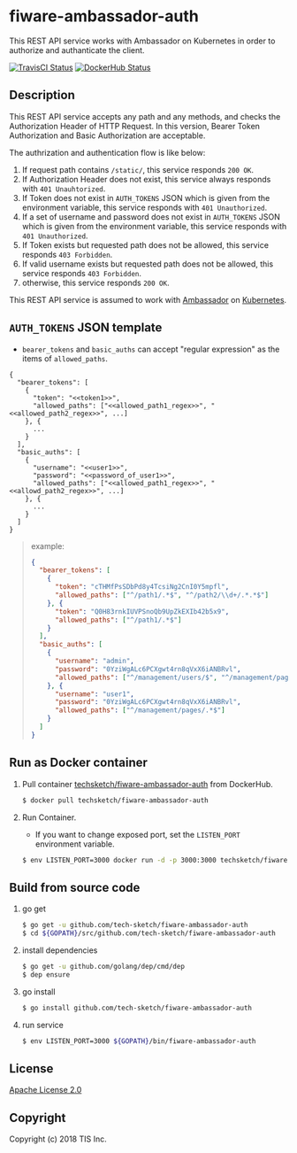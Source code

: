 # fiware-ambassador-auth
This REST API service works with Ambassador on Kubernetes in order to authorize and authanticate the client.

[![TravisCI Status](https://travis-ci.org/tech-sketch/fiware-ambassador-auth.svg?branch=master)](https://travis-ci.org/tech-sketch/fiware-ambassador-auth)
[![DockerHub Status](https://dockerbuildbadges.quelltext.eu/status.svg?organization=techsketch&repository=fiware-ambassador-auth)](https://hub.docker.com/r/techsketch/fiware-ambassador-auth/builds/)

## Description
This REST API service accepts any path and any methods, and checks the Authorization Header of HTTP Request. In this version, Bearer Token Authorization and Basic Authorization are acceptable.

The authrization and authentication flow is like below:

1. If request path contains `/static/`, this service responds `200 OK`.
1. If Authorization Header does not exist, this service always responds with `401 Unauhtorized`.
1. If Token does not exist in `AUTH_TOKENS` JSON which is given from the environment variable, this service responds with `401 Unauthorized`.
1. If a set of username and password does not exist in `AUTH_TOKENS` JSON which is given from the environment variable, this service responds with `401 Unauthorized`.
1. If Token exists but requested path does not be allowed, this service responds `403 Forbidden`.
1. If valid username exists but requested path does not be allowed, this service responds `403 Forbidden`.
1. otherwise, this service responds `200 OK`.

This REST API service is assumed to work with [Ambassador](https://www.getambassador.io/) on [Kubernetes](https://www.getambassador.io/).

## `AUTH_TOKENS` JSON template

* `bearer_tokens` and `basic_auths` can accept "regular expression" as the items of `allowed_paths`.

```text
{
  "bearer_tokens": [
    {
      "token": "<<token1>>",
      "allowed_paths": ["<<allowed_path1_regex>>", "<<allowed_path2_regex>>", ...]
    }, {
      ...
    }
  ],
  "basic_auths": [
    {
      "username": "<<user1>>",
      "password": "<<password_of_user1>>",
      "allowed_paths": ["<<allowed_path1_regex>>", "<<allowd_path2_regex>>", ...]
    }, {
      ...
    }
  ]
}
```

> example:
>
> ```json
> {
>   "bearer_tokens": [
>     {
>       "token": "cTHMfPsSDbPd8y4TcsiNg2CnI0Y5mpfl",
>       "allowed_paths": ["^/path1/.*$", "^/path2/\\d+/.*.*$"]
>     }, {
>       "token": "Q0H83rnkIUVPSnoQb9UpZkEXIb42b5x9",
>       "allowed_paths": ["^/path1/.*$"]
>     }
>   ],
>   "basic_auths": [
>     {
>       "username": "admin",
>       "password": "0YziWgALc6PCXgwt4rn8qVxX6iANBRvl",
>       "allowed_paths": ["^/management/users/$", "^/management/pages/.*$"]
>     }, {
>       "username": "user1",
>       "password": "0YziWgALc6PCXgwt4rn8qVxX6iANBRvl",
>       "allowed_paths": ["^/management/pages/.*$"]
>     }
>   ]
> }
> ```

## Run as Docker container

1. Pull container [techsketch/fiware-ambassador-auth](https://hub.docker.com/r/techsketch/fiware-ambassador-auth/) from DockerHub.

    ```bash
    $ docker pull techsketch/fiware-ambassador-auth
    ```
1. Run Container.
    * If you want to change exposed port, set the `LISTEN_PORT` environment variable.

    ```bash
    $ env LISTEN_PORT=3000 docker run -d -p 3000:3000 techsketch/fiware-ambassador-auth
    ```

## Build from source code

1. go get

    ```bash
    $ go get -u github.com/tech-sketch/fiware-ambassador-auth
    $ cd ${GOPATH}/src/github.com/tech-sketch/fiware-ambassador-auth
    ```
1. install dependencies

    ```bash
    $ go get -u github.com/golang/dep/cmd/dep
    $ dep ensure
    ```
1. go install

    ```bash
    $ go install github.com/tech-sketch/fiware-ambassador-auth
    ```
1. run service

    ```bash
    $ env LISTEN_PORT=3000 ${GOPATH}/bin/fiware-ambassador-auth
    ```

## License

[Apache License 2.0](/LICENSE)

## Copyright
Copyright (c) 2018 TIS Inc.
